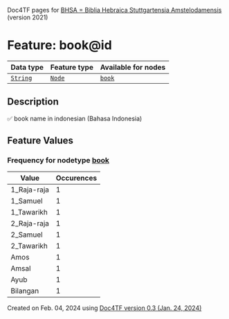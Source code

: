 Doc4TF pages for [BHSA = Biblia Hebraica Stuttgartensia Amstelodamensis](https://github.com/etcbc/BHSA/tree/master/tf) (version 2021)
# Feature: book@id
Data type|Feature type|Available for nodes
---|---|---
[`String`](featurebydatatype.md#string)|[`Node`](featurebytype.md#node)| [`book`](featurebynodetype.md#book) 
## Description
✅ book name in indonesian (Bahasa Indonesia)
## Feature Values
### Frequency for nodetype [book](featurebynodetype.md#book)
Value|Occurences
---|---
1_Raja-raja|1
1_Samuel|1
1_Tawarikh|1
2_Raja-raja|1
2_Samuel|1
2_Tawarikh|1
Amos|1
Amsal|1
Ayub|1
Bilangan|1
 

Created on Feb. 04, 2024 using [Doc4TF  version 0.3 (Jan. 24, 2024)](https://github.com/tonyjurg/Doc4TF) 